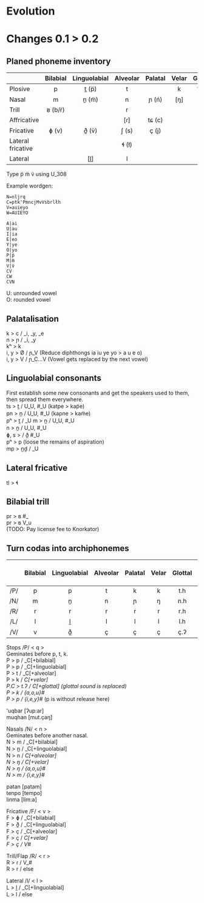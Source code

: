 Evolution
=========

# Changes 0.1 > 0.2

## Planed phoneme inventory

|                   | Bilabial | Linguolabial | Alveolar | Palatal | Velar | Glottal |
| ----------------- |:--------:|:------------:|:--------:|:-------:|:-----:|:-------:|
| Plosive           | p        | t̼ (p̈)        | t        |         | k     | ʔ  (')  |
| Nasal             | m        | n̼ (m̈)        | n        | ɲ (ń)   | [ŋ]   |         |
| Trill             | ʙ (b/ṙ)  |              | r        |         |       |         |
| Affricative       |          |              | [ɾ]      | tɕ (c)  |       | h       |
| Fricative         | ɸ (v)    | ð̼ (v̈)        | ʃ (s)    | ç (j)   |       |         |
| Lateral fricative |          |              | ɬ (ł)    |         |       |         |
| Lateral           |          | [l̼]          | l        |         |       |         |

Type p̈ m̈ v̈ using U_308

Example wordgen:  

```
N=nljrq
C=ptk'PmncjMvVsbrlłh
V=auieyo
W=AUIEYO

A|ai
U|au
I|ia
E|eo
Y|ye
O|yo
P|p̈
M|m̈
V|v̈
CV
CW
CVN
```

U: unrounded vowel  
O: rounded vowel

## Palatalisation
k > c / _i, _y, _e  
n > ɲ / _i, _y  
kʰ > k  
i, y > Ø / ɲ_V (Reduce diphthongs ia iu ye yo > a u e o)  
i, y > V / ɲ_C...V (Vowel gets replaced by the next vowel)

## Linguolabial consonants
First establish some new consonants and get the speakers used to them, then spread them everywhere.  
ts > t̼ / U_U, #_U (katpe > kap̈e)  
pn > n̼ / U_U, #_U (kapne > kam̈e)  
pʰ > t̼ / _U
m > n̼ / U_U, #_U  
n > n̼ / U_U, #_U  
ɸ, s > / ð̼ #_U  
pʰ > p (loose the remains of aspiration)  
mp > n̼d̼ / _U

## Lateral fricative
tl > ɬ

## Bilabial trill
pr > ʙ #_  
pr > ʙ V_u  
(TODO: Pay license fee to Knorkator)

## Turn codas into archiphonemes

|     | Bilabial | Linguolabial | Alveolar | Palatal | Velar | Glottal | End of Word |
|:---:|:--------:|:------------:|:--------:|:-------:|:-----:|:-------:|:-----------:|
| /P/ | p        | p            | t        | k       | k     | t.h     | p           |
| /N/ | m        | n̼            | n        | ɲ       | ŋ     | n.h     | m/ŋ         |
| /R/ | r        | r            | r        | r       | r     | r.h     | ɾ           |
| /L/ | l        | l̼            | l        | l       | l     | l.h     | l           |
| /V/ | v        | ð̼            | ç        | ç       | ç     | ç.ʔ     | ç           |
            

Stops /P/ < q >  
Geminates before p, t, k.  
P > p   / _C[+bilabial]  
P > p   / _C[+linguolabial]  
P > t   / _C[+alveolar]  
P > k   / _C[+velar]  
P.C > t.ʔ / _C[+glottal] (glottal sound is replaced)  
P > k   / {a,o,u}_#  
P > p   / {i,e,y}_# (p is without release here)  

'uqbar [ʔup:ar]  
muqhan [mut.çaŋ]  


Nasals /N/ < n >  
Geminates before another nasal.  
N > m / _C[+bilabial]  
N > n̼ / _C[+linguolabial]  
N > n / _C[+alveolar]  
N > ŋ / _C[+velar]  
N > ŋ / {a,o,u}_#  
N > m / {i,e,y}_#  

patan [patam]  
tenpo [tempo]  
linma [lim:a]  

Fricative /F/ < v >  
F > ɸ / _C[+bilabial]  
F > ð̼ / _C[+linguolabial]  
F > ç / _C[+alveolar]  
F > ç / _C[+velar]  
F > ç / V_#  

Trill/Flap /R/ < r >  
R > ɾ / V_#  
R > r / else  

Lateral /l/ < l >  
L > l̼ / _C[+linguolabial]  
L > l / else  
